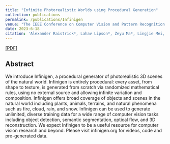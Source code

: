 ```yaml
---
title: "Infinite Photorealistic Worlds using Procedural Generation"
collection: publications
permalink: /publications/Infinigen
venue: "The IEEE Conference on Computer Vision and Pattern Recognition (CVPR)"
date: 2023-6-18
citation: 'Alexander Raistrick*, Lahav Lipson*, Zeyu Ma*, Lingjie Mei, Mingzhe Wang, <b>Yiming Zuo</b>, Karhan Kayan, Hongyu Wen, Beining Han, Yihan Wang, Alejandro Newell, Hei Law, Ankit Goyal, Kaiyu Yang, Jia Deng (*equal contribution)'
---
```


[[PDF]](https://arxiv.org/abs/2306.09310.pdf)

## Abstract
We introduce Infinigen, a procedural generator of photorealistic 3D scenes of the natural world. Infinigen is entirely procedural: every asset, from shape to texture, is generated from scratch via randomized mathematical rules, using no external source and allowing infinite variation and composition. Infinigen offers broad coverage of objects and scenes in the natural world including plants, animals, terrains, and natural phenomena such as fire, cloud, rain, and snow. Infinigen can be used to generate unlimited, diverse training data for a wide range of computer vision tasks including object detection, semantic segmentation, optical flow, and 3D reconstruction. We expect Infinigen to be a useful resource for computer vision research and beyond. Please visit infinigen.org for videos, code and pre-generated data.